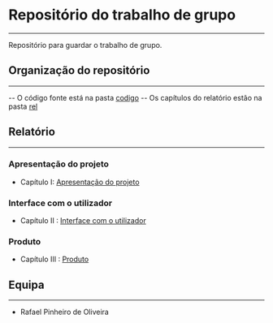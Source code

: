 # Repositório do trabalho de grupo
***

Repositório para guardar o trabalho de grupo.

## Organização do repositório 
***

-- O código fonte está na pasta [codigo]()
-- Os capítulos do relatório estão na pasta [rel]()

## Relatório
***

### Apresentação do projeto

- Capítulo I: [Apresentação do projeto]()

### Interface com o utilizador

- Capítulo II : [Interface com o utilizador]()

### Produto

- Capítulo III : [Produto]()

## Equipa
***

- Rafael Pinheiro de Oliveira
